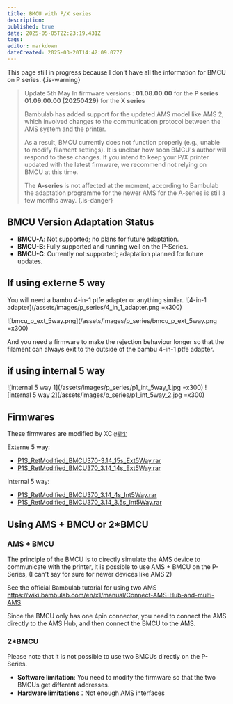 ```yaml
---
title: BMCU with P/X series
description: 
published: true
date: 2025-05-05T22:23:19.431Z
tags: 
editor: markdown
dateCreated: 2025-03-20T14:42:09.077Z
---
```


This page still in progress because I don't have all the information for BMCU on P series.
{.is-warning}


> Update 5th May
> In firmware versions :
**01.08.00.00** for the **P series**
**01.09.00.00 (20250429)** for the **X series**
>
>Bambulab has added support for the updated AMS model like AMS 2, which involved changes to the communication protocol between the AMS system and the printer. 
>
>As a result, BMCU currently does not function properly (e.g., unable to modify filament settings). It is unclear how soon BMCU's author will respond to these changes. If you intend to keep your P/X printer updated with the latest firmware, we recommend not relying on BMCU at this time.
>
>The **A-series** is not affected at the moment, according to Bambulab the adaptation programme for the newer AMS for the A-series is still a few months away.
{.is-danger}


## BMCU Version Adaptation Status

- **BMCU-A**: Not supported; no plans for future adaptation.
- **BMCU-B**: Fully supported and running well on the P-Series.
- **BMCU-C**: Currently not supported; adaptation planned for future updates.

## If using externe 5 way

You will need a bambu 4-in-1 ptfe adapter or anything similar.
![4-in-1 adapter](/assets/images/p_series/4_in_1_adapter.png =x300)

![bmcu_p_ext_5way.png](/assets/images/p_series/bmcu_p_ext_5way.png =x300)

And you need a firmware to make the rejection behaviour longer so that the filament can always exit to the outside of the bambu 4-in-1 ptfe adapter.

## if using internal 5 way

![internal 5 way 1](/assets/images/p_series/p1_int_5way_1.jpg =x300)
![internal 5 way 2](/assets/images/p_series/p1_int_5way_2.jpg =x300)


## Firmwares

These firmwares are modified by XC `@星尘`

Externe 5 way:
- [P1S_RetModified_BMCU370-3.14_15s_Ext5Way.rar](/assets/files/download_center/p_series/P1S_RetModified_BMCU370-3.14_15s_Ext5Way.rar)
- [P1S_RetModified_BMCU370_3.14_14s_Ext5Way.rar](/assets/files/download_center/p_series/P1S_RetModified_BMCU370_3.14_14s_Ext5Way.rar)

Internal 5 way:
- [P1S_RetModified_BMCU370_3.14_4s_Int5Way.rar](/assets/files/download_center/p_series/P1S_RetModified_BMCU370_3.14_4s_Int5Way.rar)
- [P1S_RetModified_BMCU370_3.14_3.5s_Int5Way.rar](/assets/files/download_center/p_series/P1S_RetModified_BMCU370_3.14_3.5s_Int5Way.rar)

## Using AMS + BMCU or 2\*BMCU

### AMS + BMCU

The principle of the BMCU is to directly simulate the AMS device to communicate with the printer, it is possible to use AMS + BMCU on the P-Series, (I can't say for sure for newer devices like AMS 2)

See the official Bambulab tutorial for using two AMS https://wiki.bambulab.com/en/x1/manual/Connect-AMS-Hub-and-multi-AMS

Since the BMCU only has one 4pin connector, you need to connect the AMS directly to the AMS Hub, and then connect the BMCU to the AMS.

### 2\*BMCU

Please note that it is not possible to use two BMCUs directly on the P-Series.
- **Software limitation**: You need to modify the firmware so that the two BMCUs get different addresses.
- **Hardware limitations**：Not enough AMS interfaces
